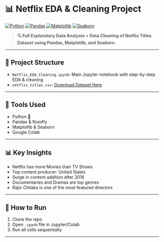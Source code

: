 # 📊 Netflix EDA & Cleaning Project

[![Python](https://img.shields.io/badge/Python-3.10-blue)](https://www.python.org/)
[![Pandas](https://img.shields.io/badge/Pandas-Used-150458)](https://pandas.pydata.org/)
[![Matplotlib](https://img.shields.io/badge/Matplotlib-Visualizations-E34F26)](https://matplotlib.org/)
[![Seaborn](https://img.shields.io/badge/Seaborn-Graphs-3776AB)](https://seaborn.pydata.org/)

> **🔍 Full Exploratory Data Analysis + Data Cleaning of Netflix Titles Dataset using Pandas, Matplotlib, and Seaborn.**

---

## 📁 Project Structure

- `Netflix_EDA_Cleaning.ipynb`: Main Jupyter notebook with step-by-step EDA & cleaning
- `netflix_titles.csv`: [Download Dataset Here](https://www.kaggle.com/datasets/shivamb/netflix-shows)

---

## 🔧 Tools Used

- Python 🐍
- Pandas & NumPy
- Matplotlib & Seaborn
- Google Colab

---

## 📊 Key Insights

- Netflix has more Movies than TV Shows
- Top content producer: United States
- Surge in content addition after 2016
- Documentaries and Dramas are top genres
- Rajiv Chilaka is one of the most featured directors

---

## 📌 How to Run

1. Clone the repo
2. Open `.ipynb` file in Jupyter/Colab
3. Run all cells sequentially

---
